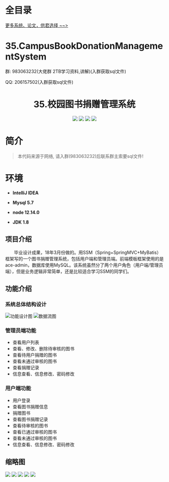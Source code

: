 # 全目录

[更多系统、论文，供君选择 ~~>](https://www.yuque.com/wisebit/blog)
# 35.CampusBookDonationManagementSystem

<p>群: 983063232(大佬群 2TB学习资料,讲解)(入群获取sql文件)</p>
<p>QQ: 206157502(入群获取sql文件)</p>
<p><h1 align="center">35.校园图书捐赠管理系统</h1></p>

<p align="center">
	<img src="https://img.shields.io/badge/jdk-1.8-orange.svg"/>
    <img src="https://img.shields.io/badge/Spring-2.x-lightgrey.svg"/>
    <img src="https://img.shields.io/badge/SpringMVC-3.x-blue.svg"/>
    <img src="https://img.shields.io/badge/MyBatis-3.0.x-yellow.svg"/>
</p>

# 简介

>本代码来源于网络, 请入群(983063232)后联系群主索要sql文件!
>


# 环境

- <b>IntelliJ IDEA</b>

- <b>Mysql 5.7</b>

- <b>node 12.14.0</b>

- <b>JDK 1.8</b>


## 项目介绍
&emsp;&emsp;毕业设计成果，18年3月份做的。用SSM（Spring+SpringMVC+MyBatis）框架写的一个图书捐赠管理系统，包括用户端和管理员端。前端模板框架使用的是ace-admin，数据库使用MySQL。该系统虽然分了两个用户角色（用户端/管理员端），但是业务逻辑非常简单，还是比较适合学习SSM的同学们。

## 功能介绍
### 系统总体结构设计
![功能设计图](https://bitwise.oss-cn-heyuan.aliyuncs.com/2024/9/10/8090f20b-5aea-4dd2-b0ab-928a0ef86418.png)
![数据流图](https://bitwise.oss-cn-heyuan.aliyuncs.com/2024/9/10/99bcde3e-c683-421e-b19e-94a04be0cdb2.png)
### 管理员端功能
- 查看用户列表
- 查看、修改、删除待审核的图书
- 查看待用户捐赠的图书
- 查看未通过审核的图书
- 查看捐赠记录
- 信息查看、信息修改、密码修改
### 用户端功能
- 用户登录
- 查看图书捐赠信息
- 捐赠图书
- 查看图书捐赠记录
- 查看待审核的图书
- 查看已通过审核的图书
- 查看未通过审核的图书
- 信息查看、信息修改、密码修改


## 缩略图
![](https://bitwise.oss-cn-heyuan.aliyuncs.com/2024/9/10/aa2672df-b24a-4ffe-8ff4-454cad4925dc.png)
![](https://bitwise.oss-cn-heyuan.aliyuncs.com/2024/9/10/84984e94-e128-4906-811f-67079e73c2f5.png)
![](https://bitwise.oss-cn-heyuan.aliyuncs.com/2024/9/10/8680f313-15e8-4ef8-a8c8-040e51559b7e.png)
![](https://bitwise.oss-cn-heyuan.aliyuncs.com/2024/9/10/f7ad491b-bbef-4443-9217-9c599b6da68a.png)
![](https://bitwise.oss-cn-heyuan.aliyuncs.com/2024/9/10/736256f4-06a3-4333-bd9c-a5c2bcd4dca2.png)
